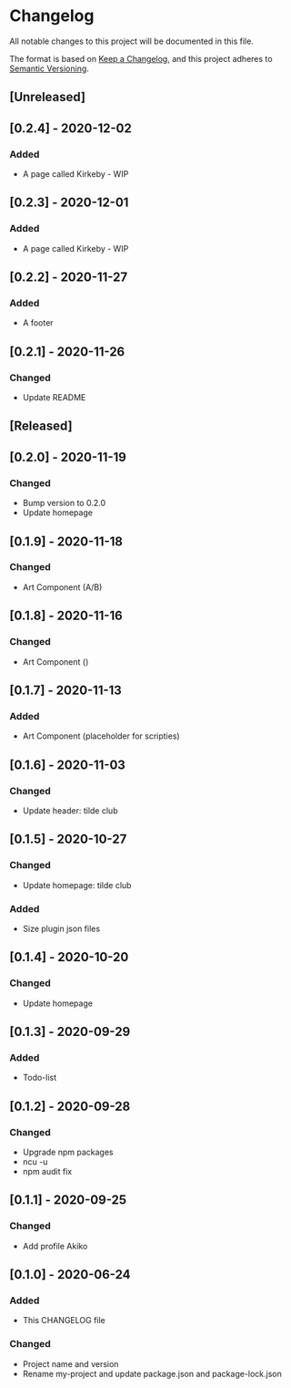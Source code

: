 # Changelog
All notable changes to this project will be documented in this file.

The format is based on [Keep a Changelog](https://keepachangelog.com/en/1.0.0/),
and this project adheres to [Semantic Versioning](https://semver.org/spec/v2.0.0.html).

## [Unreleased]

## [0.2.4] - 2020-12-02
### Added
- A page called Kirkeby - WIP

## [0.2.3] - 2020-12-01
### Added
- A page called Kirkeby - WIP

## [0.2.2] - 2020-11-27
### Added
- A footer 

## [0.2.1] - 2020-11-26
### Changed
- Update README

## [Released]

## [0.2.0] - 2020-11-19
### Changed
- Bump version to 0.2.0
- Update homepage

## [0.1.9] - 2020-11-18
### Changed
- Art Component (A/B)

## [0.1.8] - 2020-11-16
### Changed
- Art Component ()

## [0.1.7] - 2020-11-13
### Added
- Art Component (placeholder for scripties)

## [0.1.6] - 2020-11-03
### Changed
- Update header: tilde club 

## [0.1.5] - 2020-10-27
### Changed
- Update homepage: tilde club 
### Added
- Size plugin json files

## [0.1.4] - 2020-10-20
### Changed
- Update homepage

## [0.1.3] - 2020-09-29
### Added
- Todo-list

## [0.1.2] - 2020-09-28
### Changed
- Upgrade npm packages 
- ncu -u
- npm audit fix

## [0.1.1] - 2020-09-25
### Changed
- Add profile Akiko

## [0.1.0] - 2020-06-24
### Added
- This CHANGELOG file
### Changed
- Project name and version
- Rename my-project and update package.json and package-lock.json
